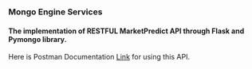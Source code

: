 ### Mongo Engine Services
#### The implementation of RESTFUL MarketPredict API through Flask and Pymongo library.

Here is Postman Documentation [Link](https://documenter.getpostman.com/view/12212480/Tz5qZcaL) for using this API.


